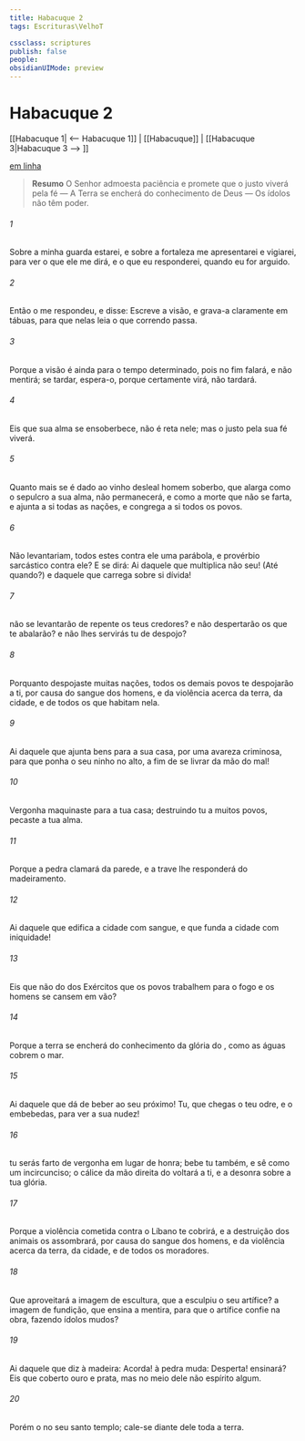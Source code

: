 ```yaml
---
title: Habacuque 2
tags: Escrituras\VelhoT

cssclass: scriptures
publish: false
people:
obsidianUIMode: preview
---
```


# Habacuque 2
[[Habacuque 1| <-- Habacuque 1]] | [[Habacuque]] | [[Habacuque 3|Habacuque 3 --> ]]

[em linha](https://churchofjesuschrist.org/study/scriptures/ot/hab/2?lang=por)

> __Resumo__
O Senhor admoesta paciência e promete que o justo viverá pela fé — A Terra se encherá do conhecimento de Deus — Os ídolos não têm poder.

###### 1 
Sobre a minha guarda estarei, e sobre a fortaleza me apresentarei e vigiarei, para ver o que ele me dirá, e o que eu responderei, quando eu for arguido.

###### 2 
Então o  me respondeu, e disse: Escreve a visão, e grava-a claramente em tábuas, para que nelas leia o que correndo passa.

###### 3 
Porque a visão é ainda para o tempo determinado, pois no fim falará, e não mentirá; se tardar, espera-o, porque certamente virá, não tardará.

###### 4 
Eis que sua alma se ensoberbece, não é reta nele; mas o justo pela sua fé viverá.

###### 5 
Quanto mais se é dado ao vinho  desleal  homem soberbo, que alarga como o sepulcro a sua alma, não permanecerá, e  como a morte que não se farta, e ajunta a si todas as nações, e congrega a si todos os povos.

###### 6 
Não levantariam,  todos estes contra ele uma parábola, e provérbio sarcástico contra ele? E se dirá: Ai daquele que multiplica  não  seu! (Até quando?) e daquele que carrega sobre si dívida!

###### 7 
 não se levantarão de repente os teus credores? e não despertarão os que te abalarão? e não lhes servirás tu de despojo?

###### 8 
Porquanto despojaste muitas nações, todos os demais povos te despojarão a ti, por causa do sangue dos homens, e da violência acerca da terra, da cidade, e de todos os que habitam nela.

###### 9 
Ai daquele que ajunta bens para a sua casa, por uma avareza criminosa, para que ponha o seu ninho no alto, a fim de se livrar da mão do mal!

###### 10 
Vergonha maquinaste para a tua casa; destruindo tu a muitos povos, pecaste  a tua alma.

###### 11 
Porque a pedra clamará da parede, e a trave lhe responderá do madeiramento.

###### 12 
Ai daquele que edifica a cidade com sangue, e que funda a cidade com iniquidade!

###### 13 
Eis que  não  do  dos Exércitos que os povos trabalhem para o fogo e os homens se cansem em vão?

###### 14 
Porque a terra se encherá do conhecimento da glória do , como as águas cobrem o mar.

###### 15 
Ai daquele que dá de beber ao seu próximo! Tu, que  chegas o teu odre, e o embebedas, para ver a sua nudez!

###### 16 
 tu serás farto de vergonha em lugar de honra; bebe tu também, e sê como um incircunciso; o cálice da mão direita do  voltará a ti, e a desonra  sobre a tua glória.

###### 17 
Porque a violência cometida contra o Líbano te cobrirá, e a destruição dos animais os assombrará, por causa do sangue dos homens, e da violência acerca da terra, da cidade, e de todos os moradores.

###### 18 
Que aproveitará a imagem de escultura,  que a esculpiu o seu artífice?  a imagem de fundição, que ensina a mentira, para que o artífice confie na obra, fazendo ídolos mudos?

###### 19 
Ai daquele que diz à madeira: Acorda!  à pedra muda: Desperta!  ensinará? Eis que  coberto  ouro e  prata, mas no meio dele não  espírito algum.

###### 20 
Porém o   no seu santo templo; cale-se diante dele toda a terra.

